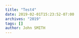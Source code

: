 ```yaml
---
title: "Test4"
date: 2019-02-01T15:23:52-07:00
archives: "2019"
tags: []
author: John SMITH
---
```

